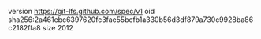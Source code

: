 version https://git-lfs.github.com/spec/v1
oid sha256:2a461ebc6397620fc3fae55bcfb1a330b56d3df879a730c9928ba86c2182ffa8
size 2012
